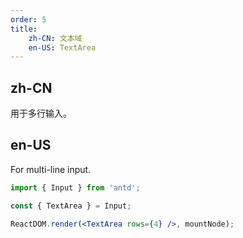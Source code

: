 ```yaml
---
order: 5
title:
    zh-CN: 文本域
    en-US: TextArea
---
```


## zh-CN

用于多行输入。

## en-US

For multi-line input.

````jsx
import { Input } from 'antd';

const { TextArea } = Input;

ReactDOM.render(<TextArea rows={4} />, mountNode);
````
